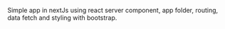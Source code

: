 Simple app in nextJs using react server component, app folder, routing, data fetch and styling with bootstrap.

